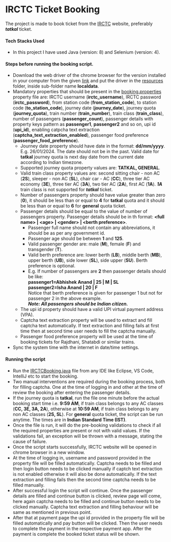# IRCTC Ticket Booking
The project is made to book ticket from the [IRCTC](https://www.irctc.co.in) website, preferably **_tatkal_** ticket.

#### Tech Stacks Used
- In this project I have used Java (version: 8) and Selenium (version: 4).

#### Steps before running the booking script.
- Download the web driver of the chrome browser for the version installed in your computer from the given 
[link](https://googlechromelabs.github.io/chrome-for-testing/#stable) and put the driver in the [resources](src/main/resources)
 folder, inside sub-folder name **localdata**.
- Mandatory properties that should be present in the [booking.properties](src/main/resources/booking.properties)
 property file are: IRCTC username (**irctc_username**), IRCTC password (**irctc_password**), from station code
 (**from_station_code**), to station code (**to_station_code**), journey date (**journey_date**), journey quota
 (**journey_quota**), train number (**train_number**), train class (**train_class**), number of passengers
 (**passenger_count**), passenger details with property keys pattern as **passenger1**, **passenger2** and so on, upi id
 (**upi_id**), enabling catpcha text extraction (**captcha_text_extraction_enabled**), passenger food preference
 (**passenger_food_preference**).
    - Journey date property should have date in the format: **dd/mm/yyyy**. E.g. 26/01/2024. The date should not be in the past. 
    Valid date for  **tatkal** journey quota is next day date from the current date according to Indian timezone.
    - Supported journey quota property values are: **TATKAL, GENERAL**.
    - Valid train class property values are: second sitting chair - non AC (**2S**), sleeper - non AC (**SL**), 
    chair car - AC (**CC**), three tier AC economy (**3E**), three tier AC (**3A**), two tier AC (**2A**), first AC (**1A**). 
    **_1A_** train class is not supported for **_tatkal_** ticket.
    - Number of passengers property should have value greater than zero (**0**), it should be less than or equal to **4** 
    for **tatkal** quota and it should be less than or equal to **6** for **general** quota ticket.
    - Passenger details should be equal to the value of number of passengers property. Passenger details should be in th format: 
    **&lt;full name&gt; | &lt;age&gt; | &lt;gender&gt; | &lt;berth preference&gt;**.
        - Passenger full name should not contain any abbreviations, it should be as per any government id.
        - Passenger age should be between **1** and **125**.
        - Valid passenger gender are: male (**M**), female (**F**) and transgender (**T**).
        - Valid berth preference are: lower berth (**LB**), middle berth (**MB**), upper berth (**UB**), side lower (**SL**), 
        side upper (**SU**). Berth preference is optional.
        - E.g. If number of passengers are **2** then passenger details should be like:\
        **passenger1=Abhishek Anand | 25 | M | SL**\
        **passenger2=Isha Anand | 20 | F**\
        Notice that berth preference is given for passenger 1 but not for passenger 2 in the above example.\
        **_Note: All passengers should be Indian citizen._**
    - The upi id property should have a valid UPI virtual payment address (VPA).
    - Captcha text extraction property will be used to extract and fill captcha text automatically. If text extraction and 
    filling fails at first time then at second time user needs to fill the captcha manually. 
    - Passenger food preference property will be used at the time of booking tickets for Rajdhani, Shatabdi or similar trains.
- Sync the system time with the internet in date/time settings.

#### Running the script
- Run the [IRCTCBooking.java](src/main/java/com/example/abhik26/irctc_booking/IRCTCBooking.java) file from any IDE like Eclipse, 
VS Code, IntelliJ etc to start the booking.
- Two manual interventions are required during the booking process, both for filling captcha. One at the time of logging in and 
other at the time of review the booking after entering the passenger details.
- If the journey quota is **tatkal**, run the file one minute before the actual booking start time i.e. **9:59 AM**, if train 
class belongs to any AC classes (**CC, 3E, 3A, 2A**), otherwise at **10:59 AM**, if train class belongs to any non AC classes 
(**2S, SL**). For **general** quota ticket, the script can be run anytime. The times are in **Indian Standard Time (IST)**.
- Once the file is run, it will do the pre-booking validations to check if all the required properties are present or not with 
valid values. If the validations fail, an exception will be thrown with a message, stating the cause of failure.
- Once the script starts successfully, IRCTC website will be opened in chrome browser in a new window.
- At the time of logging in, username and password provided in the property file will be filled automatically. Captcha needs 
to be filled and then login button needs to be clicked manually if captch text extraction is not enabled otherwise it will also 
be done automatically. If the text extraction and filling fails then the second time captcha needs to be filled manually.
- After successful login the script will continue. Once the passenger details are filled and continue button is clicked, 
review page will come, here again captcha needs to be filled and continue button needs to be clicked manually. Captcha text 
extraction and filling behaviour will be same as mentioned in previous point.
- After that at payment page the upi id provided in the property file will be filled automatically and pay button will be clicked. 
Then the user needs to complete the payment in the respective payment app. After the payment is complete the booked ticket 
status will be shown.
